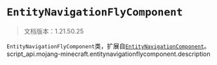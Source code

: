# `EntityNavigationFlyComponent`

> 文档版本：1.21.50.25

`EntityNavigationFlyComponent`类，扩展自[`EntityNavigationComponent`](./entitynavigationcomponent.md)。script_api.mojang-minecraft.entitynavigationflycomponent.description
